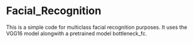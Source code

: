 # Facial_Recognition
This is a simple code for multiclass facial recognition purposes. It uses the VGG16 model alongwith a pretrained model bottleneck_fc.
